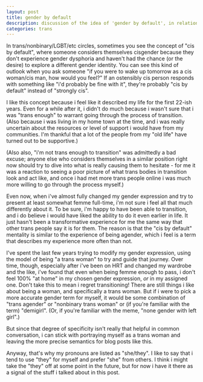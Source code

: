```yaml
---
layout: post
title: gender by default
description: discussion of the idea of 'gender by default', in relation to my experience with gender
categories: trans
---
```


In trans/nonbinary/LGBT/etc circles, sometimes you see the concept of "cis by default", where
someone considers themselves cisgender because they don't experience gender dysphoria and haven't
had the chance (or the desire) to explore a different gender identity. You can see this kind of
outlook when you ask someone "if you were to wake up tomorrow as a cis woman/cis man, how would you
feel?" If an ostensibly cis person responds with something like "i'd probably be fine with it",
they're probably "cis by default" instead of "strongly cis".

I like this concept because i feel like it described my life for the first 22-ish years. Even for a
while after it, i didn't do much because i wasn't sure that i was "trans enough" to warrant going
through the process of transition. (Also because i was living in my home town at the time, and i was
really uncertain about the resources or level of support i would have from my communities. I'm
thankful that a lot of the people from my "old life" have turned out to be supportive.)

(Also also, "i'm not trans enough to transition" was admittedly a bad excuse; anyone else who
considers themselves in a similar position right now should try to dive into what is really causing
them to hesitate - for me it was a reaction to seeing a poor picture of what trans bodies in
transition look and act like, and once i had met more trans people online i was much more willing to
go through the process myself.)

Even now, when i've almost fully changed my gender expression and try to present at least somewhat
femme full-time, i'm not sure i feel all that much differently about it. To be sure, i'm happy to
have been able to transition, and i do believe i would have liked the ability to do it even earlier
in life. It just hasn't been a transformative experience for me the same way that other trans people
say it is for them. The reason is that the "cis by default" mentality is similar to the experience
of being agender, which i feel is a term that describes my experience more often than not.

I've spent the last few years trying to modify my gender expression, using the model of being "a
trans woman" to try and guide that journey. Over time, though, especially after i've been on HRT and
changed my wardrobe and the like, i've found that even when being femme enough to pass, i don't feel
100% "at home" in my chosen gender expression, *or* in my assigned one. Don't take this to mean i
regret transitioning! There are still things i like about being a woman, and specifically a trans
woman. But if i were to pick a more accurate gender term for myself, it would be some combination of
"trans agender" or "nonbinary trans woman" or (if you're familiar with the term) "demigirl". (Or, if
you're familiar with the meme, "none gender with left girl".)

But since that degree of specificity isn't really that helpful in common conversation, i can stick
with portraying myself as a trans woman and leaving the more precise semantics for blog posts like
this.

Anyway, that's why my pronouns are listed as "she/they". I like to say that i tend to use "they" for
myself and prefer "she" from others. I think i might take the "they" off at some point in the
future, but for now i have it there as a signal of the stuff i talked about in this post.

